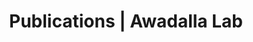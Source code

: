 ---
title: Publications | Awadalla Lab
permalink: /publications/
published: false
isPublic_b: true

publicationType_txt: journal
title_txt: "Rare allelic forms of PRDM9 associated with childhood leukemogenesis."
pmid_tl: 23222848
publishDate_tdt: "2013-03-01T07:23:33.000Z"
journalTitle_txt: "Genome research"
volume_tl: 23
issue_tl: 3
doi_txt: "10.1101/gr.144188.112"
authors_list: 
  - author_txt: "Hussin J"
  - author_txt: "Sinnett D"
  - author_txt: "Casals F"
  - author_txt: "Idaghdour Y"
  - author_txt: "Bruat V"
  - author_txt: "Saillour V"
  - author_txt: "Healy J"
  - author_txt: "Grenier JC"
  - author_txt: "de Malliard T"
  - author_txt: "Busche S"
  - author_txt: "Spinella JF"
  - author_txt: "Larivière M"
  - author_txt: "Gibson G"
  - author_txt: "Andersson A"
  - author_txt: "Holmfeldt L"
  - author_txt: "Ma J"
  - author_txt: "Wei L"
  - author_txt: "Zhang J"
  - author_txt: "Andelfinger G"
  - author_txt: "Downing JR"
  - author_txt: "Mullighan CG"
  - author_txt: "Awadalla P"
---